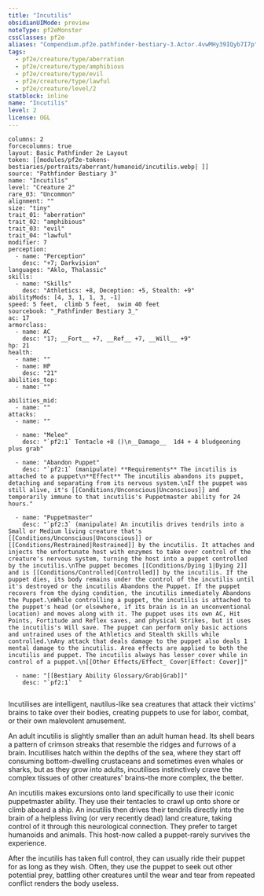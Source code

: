 ```yaml
---
title: "Incutilis"
obsidianUIMode: preview
noteType: pf2eMonster
cssClasses: pf2e
aliases: "Compendium.pf2e.pathfinder-bestiary-3.Actor.4vwMHy39IQyb7I7p" 
tags:
  - pf2e/creature/type/aberration
  - pf2e/creature/type/amphibious
  - pf2e/creature/type/evil
  - pf2e/creature/type/lawful
  - pf2e/creature/level/2
statblock: inline
name: "Incutilis"
level: 2
license: OGL
---
```


```statblock
columns: 2
forcecolumns: true
layout: Basic Pathfinder 2e Layout
token: [[modules/pf2e-tokens-bestiaries/portraits/aberrant/humanoid/incutilis.webp| ]]
source: "Pathfinder Bestiary 3"
name: "Incutilis"
level: "Creature 2"
rare_03: "Uncommon"
alignment: ""
size: "tiny"
trait_01: "aberration"
trait_02: "amphibious"
trait_03: "evil"
trait_04: "lawful"
modifier: 7
perception:
  - name: "Perception"
    desc: "+7; Darkvision"
languages: "Aklo, Thalassic"
skills:
  - name: "Skills"
    desc: "Athletics: +8, Deception: +5, Stealth: +9"
abilityMods: [4, 3, 1, 1, 3, -1]
speed: 5 feet,  climb 5 feet,  swim 40 feet
sourcebook: "_Pathfinder Bestiary 3_"
ac: 17
armorclass:
  - name: AC
    desc: "17; __Fort__ +7, __Ref__ +7, __Will__ +9"
hp: 21
health:
  - name: ""
  - name: HP
    desc: "21"
abilities_top:
  - name: ""

abilities_mid:
  - name: ""
attacks:
  - name: ""

  - name: "Melee"
    desc: "`pf2:1` Tentacle +8 ()\n__Damage__  1d4 + 4 bludgeoning plus grab"

  - name: "Abandon Puppet"
    desc: "`pf2:1` (manipulate) **Requirements** The incutilis is attached to a puppet\n**Effect** The incutilis abandons its puppet, detaching and separating from its nervous system.\nIf the puppet was still alive, it's [[Conditions/Unconscious|Unconscious]] and temporarily immune to that incutilis's Puppetmaster ability for 24 hours."

  - name: "Puppetmaster"
    desc: "`pf2:3` (manipulate) An incutilis drives tendrils into a Small or Medium living creature that's [[Conditions/Unconscious|Unconscious]] or [[Conditions/Restrained|Restrained]] by the incutilis. It attaches and injects the unfortunate host with enzymes to take over control of the creature's nervous system, turning the host into a puppet controlled by the incutilis.\nThe puppet becomes [[Conditions/Dying 1|Dying 2]] and is [[Conditions/Controlled|Controlled]] by the incutilis. If the puppet dies, its body remains under the control of the incutilis until it's destroyed or the incutilis Abandons the Puppet. If the puppet recovers from the dying condition, the incutilis immediately Abandons the Puppet.\nWhile controlling a puppet, the incutilis is attached to the puppet's head (or elsewhere, if its brain is in an unconventional location) and moves along with it. The puppet uses its own AC, Hit Points, Fortitude and Reflex saves, and physical Strikes, but it uses the incutilis's Will save. The puppet can perform only basic actions and untrained uses of the Athletics and Stealth skills while controlled.\nAny attack that deals damage to the puppet also deals 1 mental damage to the incutilis. Area effects are applied to both the incutilis and puppet. The incutilis always has lesser cover while in control of a puppet.\n[[Other Effects/Effect_ Cover|Effect: Cover]]"

  - name: "[[Bestiary Ability Glossary/Grab|Grab]]"
    desc: "`pf2:1`  "
 
```



Incutilises are intelligent, nautilus-like sea creatures that attack their victims' brains to take over their bodies, creating puppets to use for labor, combat, or their own malevolent amusement.

An adult incutilis is slightly smaller than an adult human head. Its shell bears a pattern of crimson streaks that resemble the ridges and furrows of a brain. Incutilises hatch within the depths of the sea, where they start off consuming bottom-dwelling crustaceans and sometimes even whales or sharks, but as they grow into adults, incutilises instinctively crave the complex tissues of other creatures' brains-the more complex, the better.

An incutilis makes excursions onto land specifically to use their iconic puppetmaster ability. They use their tentacles to crawl up onto shore or climb aboard a ship. An incutilis then drives their tendrils directly into the brain of a helpless living (or very recently dead) land creature, taking control of it through this neurological connection. They prefer to target humanoids and animals. This host-now called a puppet-rarely survives the experience.

After the incutilis has taken full control, they can usually ride their puppet for as long as they wish. Often, they use the puppet to seek out other potential prey, battling other creatures until the wear and tear from repeated conflict renders the body useless.
